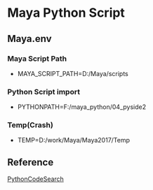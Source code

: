 # Maya Python Script

## Maya.env
### Maya Script Path
* MAYA_SCRIPT_PATH=D:/Maya/scripts
### Python Script import
* PYTHONPATH=F:/maya_python/04_pyside2
### Temp(Crash)
* TEMP=D:/work/Maya/Maya2017/Temp
## Reference
[PythonCodeSearch](http://nullege.com/codes/show/src@p@y@PySide-1.2.2@sources@pyside-examples@examples)
